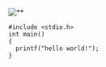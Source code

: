 ![**](/src/OIP-C.jpg "optional")



    #include <stdio.h>
    int main()
    {
      printf("hello world!");
    }
  
